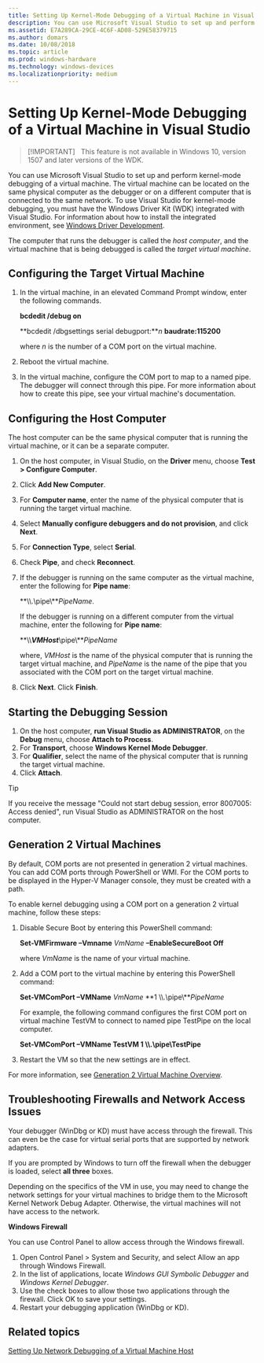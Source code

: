 ```yaml
---
title: Setting Up Kernel-Mode Debugging of a Virtual Machine in Visual Studio
description: You can use Microsoft Visual Studio to set up and perform kernel-mode debugging of a virtual machine.
ms.assetid: E7A289CA-29CE-4C6F-AD08-529E58379715
ms.author: domars
ms.date: 10/08/2018
ms.topic: article
ms.prod: windows-hardware
ms.technology: windows-devices
ms.localizationpriority: medium
---
```


# Setting Up Kernel-Mode Debugging of a Virtual Machine in Visual Studio

> [!IMPORTANT]  
> This feature is not available in Windows 10, version 1507 and later versions of the WDK.
>

You can use Microsoft Visual Studio to set up and perform kernel-mode debugging of a virtual machine. The virtual machine can be located on the same physical computer as the debugger or on a different computer that is connected to the same network. To use Visual Studio for kernel-mode debugging, you must have the Windows Driver Kit (WDK) integrated with Visual Studio. For information about how to install the integrated environment, see [Windows Driver Development](http://go.microsoft.com/fwlink/p?linkid=301383).

The computer that runs the debugger is called the *host computer*, and the virtual machine that is being debugged is called the *target virtual machine*.

## <span id="Configuring_the_Target_Virtual_Machine"></span><span id="configuring_the_target_virtual_machine"></span><span id="CONFIGURING_THE_TARGET_VIRTUAL_MACHINE"></span>Configuring the Target Virtual Machine


1.  In the virtual machine, in an elevated Command Prompt window, enter the following commands.

    **bcdedit /debug on**

    **bcdedit /dbgsettings serial debugport:***n* **baudrate:115200**

    where *n* is the number of a COM port on the virtual machine.

2.  Reboot the virtual machine.
3.  In the virtual machine, configure the COM port to map to a named pipe. The debugger will connect through this pipe. For more information about how to create this pipe, see your virtual machine's documentation.

## <span id="Configuring_the_Host_Computer"></span><span id="configuring_the_host_computer"></span><span id="CONFIGURING_THE_HOST_COMPUTER"></span>Configuring the Host Computer


The host computer can be the same physical computer that is running the virtual machine, or it can be a separate computer.

1.  On the host computer, in Visual Studio, on the **Driver** menu, choose **Test &gt; Configure Computer**.
2.  Click **Add New Computer**.
3.  For **Computer name**, enter the name of the physical computer that is running the target virtual machine.
4.  Select **Manually configure debuggers and do not provision**, and click **Next**.
5.  For **Connection Type**, select **Serial**.
6.  Check **Pipe**, and check **Reconnect**.
7.  If the debugger is running on the same computer as the virtual machine, enter the following for **Pipe name**:

    **\\\\.\\pipe\\***PipeName*.

    If the debugger is running on a different computer from the virtual machine, enter the following for **Pipe name**:

    **\\\\***VMHost***\\pipe\\***PipeName*

    where, *VMHost* is the name of the physical computer that is running the target virtual machine, and *PipeName* is the name of the pipe that you associated with the COM port on the target virtual machine.

8.  Click **Next**. Click **Finish**.

## <span id="Starting_the_Debugging_Session"></span><span id="starting_the_debugging_session"></span><span id="STARTING_THE_DEBUGGING_SESSION"></span>Starting the Debugging Session


1.  On the host computer, **run Visual Studio as ADMINISTRATOR**, on the **Debug** menu, choose **Attach to Process**.
2.  For **Transport**, choose **Windows Kernel Mode Debugger**.
3.  For **Qualifier**, select the name of the physical computer that is running the target virtual machine.
4.  Click **Attach**.

>[!TIP] 
> If you receive the message "Could not start debug session, error 8007005: Access denied",  run Visual Studio as ADMINISTRATOR on the host computer. 

## <span id="generation_2_virtual_machines"></span><span id="GENERATION_2_VIRTUAL_MACHINES"></span>Generation 2 Virtual Machines


By default, COM ports are not presented in generation 2 virtual machines. You can add COM ports through PowerShell or WMI. For the COM ports to be displayed in the Hyper-V Manager console, they must be created with a path.

To enable kernel debugging using a COM port on a generation 2 virtual machine, follow these steps:

1.  Disable Secure Boot by entering this PowerShell command:

    **Set-VMFirmware –Vmname** *VmName* **–EnableSecureBoot Off**

    where *VmName* is the name of your virtual machine.

2.  Add a COM port to the virtual machine by entering this PowerShell command:

    **Set-VMComPort –VMName** *VmName* **1 \\\\.\\pipe\\***PipeName*

    For example, the following command configures the first COM port on virtual machine TestVM to connect to named pipe TestPipe on the local computer.

    **Set-VMComPort –VMName TestVM 1 \\\\.\\pipe\\TestPipe**

3. Restart the VM so that the new settings are in effect.

For more information, see [Generation 2 Virtual Machine Overview](http://go.microsoft.com/fwlink/p/?Linkid=331326).


## <span id="Firewalls"></span>Troubleshooting Firewalls and Network Access Issues

Your debugger (WinDbg or KD) must have access through the firewall. This can even be the case for virtual serial ports that are supported by network adapters.

If you are prompted by Windows to turn off the firewall when the debugger is loaded, select **all three** boxes.

Depending on the specifics of the VM in use, you may need to change the network settings for your virtual machines to bridge them to the Microsoft Kernel Network Debug Adapter. Otherwise, the virtual machines will not have access to the network.

**Windows Firewall**

You can use Control Panel to allow access through the Windows firewall. 

1. Open Control Panel > System and Security, and select Allow an app through Windows Firewall. 
2. In the list of applications, locate *Windows GUI Symbolic Debugger* and *Windows Kernel Debugger*. 
3. Use the check boxes to allow those two applications through the firewall. Click OK to save your settings.
4. Restart your debugging application (WinDbg or KD).


## <span id="related_topics"></span>Related topics


[Setting Up Network Debugging of a Virtual Machine Host](setting-up-network-debugging-of-a-virtual-machine-host.md)
 

 







